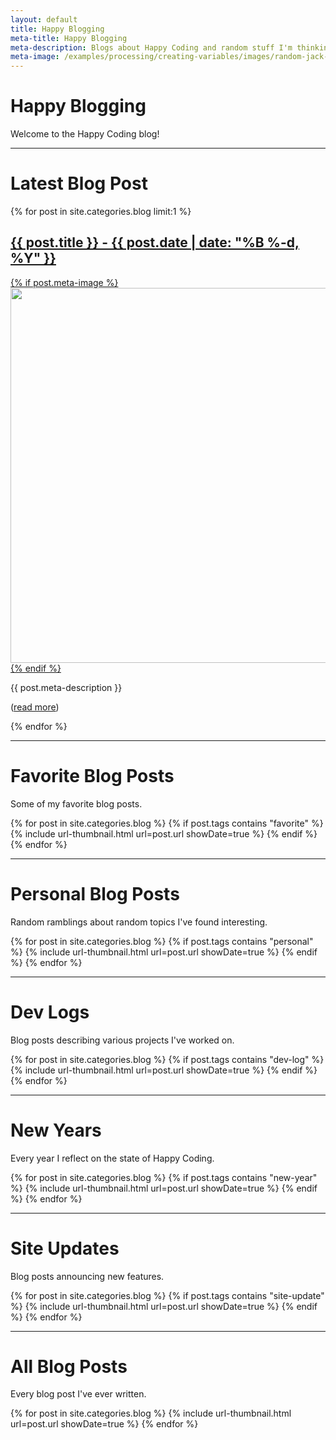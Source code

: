 ```yaml
---
layout: default
title: Happy Blogging
meta-title: Happy Blogging
meta-description: Blogs about Happy Coding and random stuff I'm thinking about.
meta-image: /examples/processing/creating-variables/images/random-jack-o-lantern-2.png
---
```


<style>
.blog-thumbnail{
  width: 600px;	
}
</style>

# Happy Blogging

Welcome to the Happy Coding blog!

---

# Latest Blog Post

{% for post in site.categories.blog limit:1 %}
<div>
  <a href="{{ post.url }}" title="{{ post.title }}">
    <h2>{{ post.title }} - {{ post.date | date: "%B %-d, %Y" }}</h2>
    {% if post.meta-image %}
      <img class="blog-thumbnail" src="{{ post.meta-image }}" />
    {% endif %}
  </a>
  <p>{{ post.meta-description }}</p>
  <p>(<a href="{{ post.url }}">read more</a>)</p>
</div>
{% endfor %}

---

# Favorite Blog Posts

Some of my favorite blog posts.

<div class="thumbnail-link-container">
{% for post in site.categories.blog %}
  {% if post.tags contains "favorite" %}
    {% include url-thumbnail.html url=post.url showDate=true %}
  {% endif %}
{% endfor %}
</div>

---

# Personal Blog Posts

Random ramblings about random topics I've found interesting.

<div class="thumbnail-link-container">
{% for post in site.categories.blog %}
  {% if post.tags contains "personal" %}
    {% include url-thumbnail.html url=post.url showDate=true %}
  {% endif %}
{% endfor %}
</div>

---

# Dev Logs

Blog posts describing various projects I've worked on.

<div class="thumbnail-link-container">
{% for post in site.categories.blog %}
  {% if post.tags contains "dev-log" %}
    {% include url-thumbnail.html url=post.url showDate=true %}
  {% endif %}
{% endfor %}
</div>

---

# New Years

Every year I reflect on the state of Happy Coding.

<div class="thumbnail-link-container">
{% for post in site.categories.blog %}
  {% if post.tags contains "new-year" %}
    {% include url-thumbnail.html url=post.url showDate=true %}
  {% endif %}
{% endfor %}
</div>

---

# Site Updates

Blog posts announcing new features.

<div class="thumbnail-link-container">
{% for post in site.categories.blog %}
  {% if post.tags contains "site-update" %}
    {% include url-thumbnail.html url=post.url showDate=true %}
  {% endif %}
{% endfor %}
</div>

---

# All Blog Posts

Every blog post I've ever written.

<div class="thumbnail-link-container">
{% for post in site.categories.blog %}
  {% include url-thumbnail.html url=post.url showDate=true %}
{% endfor %}
</div>